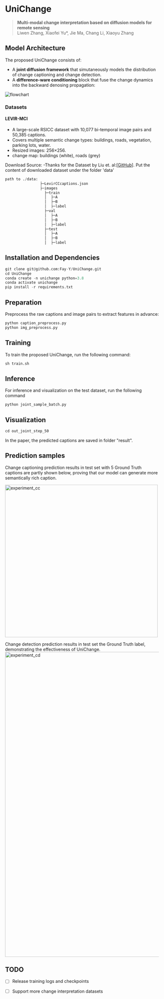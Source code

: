 # UniChange

> __Multi-modal change interpretation based on diffusion models for remote sensing__  
> Liwen Zhang, Xiaofei Yu*, Jie Ma, Chang Li, Xiaoyu Zhang 

##  Model Architecture
The proposed UniChange consists of:
- A **joint diffusion framework** that simutaneously models the distribution of change captioning and change detection.
- A **difference-ware conditioning** block that fuse the change dynamics into the backward denosing propagation:



![flowchart](https://github.com/user-attachments/assets/9d77e58b-f1f6-4783-a391-15adf221b173)

### Datasets
#### LEVIR-MCI
- A large-scale RSICC dataset with 10,077 bi-temporal image pairs and 50,385 captions.
- Covers multiple semantic change types: buildings, roads, vegetation, parking lots, water.
- Resized images: 256×256.
- change map: buildings (white), roads (grey)

Download Source:
-Thanks for the Dataset by Liu et. al:[[GitHub](https://github.com/Chen-Yang-Liu/LEVIR-CC-Dataset)].
Put the content of downloaded dataset under the folder 'data'
```python
path to ./data:
                ├─LevirCCcaptions.json
                ├─images
                  ├─train
                  │  ├─A
                  │  ├─B
                  │  ├─label
                  ├─val
                  │  ├─A
                  │  ├─B
                  │  ├─label
                  ├─test
                  │  ├─A
                  │  ├─B
                  │  ├─label
```


## Installation and Dependencies
```python
git clone git@github.com:Fay-Y/UniChange.git
cd UniChange
conda create -n unichange python=3.8
conda activate unichange
pip install -r requirements.txt
```
## Preparation
Preprocess the raw captions and image pairs to extract features in advance:
```python
python caption_preprocess.py
python img_preprocess.py
```

## Training
 To train the proposed UniChange, run the following command:
```python
sh train.sh
```

## Inference
 For inference and visualization on the test dataset, run the following command
```python
python joint_sample_batch.py
```

## Visualization
```python
cd out_joint_step_50
```
In the paper, the predicted captions are saved in folder "result". 
## Prediction samples
Change captioning prediction results in test set with 5 Ground Truth captions are partly shown below, proving that our model can generate more semantically rich caption. 

<img  alt="experiment_cc" src="https://github.com/user-attachments/assets/afccb7ab-24f6-45fb-97a1-bda1dabf2296" alt="change captioning comparison" width="500"/>

Change detection prediction results in test set the Ground Truth label, demonstrating the effectiveness of UniChange. 
<img width="1000"  alt="experiment_cd" src="https://github.com/user-attachments/assets/5075ecb4-df20-4194-bc38-598cdea9a3bc" />


## TODO
- [ ] Release training logs and checkpoints
- [ ] Support more change interpretation datasets






